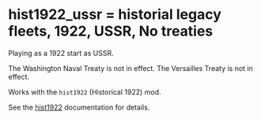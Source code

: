 # hist1922_ussr = historial legacy fleets, 1922, USSR, No treaties

Playing as a 1922 start as USSR.

The Washington Naval Treaty is not in effect.
The Versailles Treaty is not in effect.

Works with the `hist1922` (Historical 1922) mod.

See the [hist1922](hist1922.md) documentation for details.

